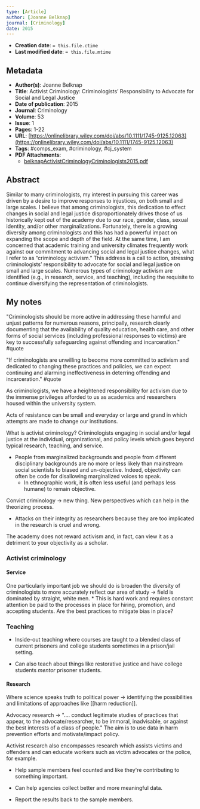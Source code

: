 ```yaml
---
type: [Article]
author: [Joanne Belknap]
journal: [Criminology]
date: 2015
---
```


* **Creation date**: `= this.file.ctime`
* **Last modified date**: `= this.file.mtime`

## Metadata

* **Author(s)**: Joanne Belknap
* **Title**: Activist Criminology: Criminologists’ Responsibility to Advocate for Social and Legal Justice
* **Date of publication**: 2015
* **Journal**: Criminology
* **Volume**: 53
* **Issue**: 1
* **Pages**: 1-22
* **URL**: [https://onlinelibrary.wiley.com/doi/abs/10.1111/1745-9125.12063](https://onlinelibrary.wiley.com/doi/abs/10.1111/1745-9125.12063)
* **Tags**: #comps_exam, #criminology, #cj_system
* **PDF Attachments**:
  * [belknapActivistCriminologyCriminologists2015.pdf](zotero://open-pdf/library/items/7IXKVCCJ)

## Abstract

Similar to many criminologists, my interest in pursuing this career was driven by a desire to improve responses to injustices, on both small and large scales. I believe that among criminologists, this dedication to effect changes in social and legal justice disproportionately drives those of us historically kept out of the academy due to our race, gender, class, sexual identity, and/or other marginalizations. Fortunately, there is a growing diversity among criminologists and this has had a powerful impact on expanding the scope and depth of the field. At the same time, I am concerned that academic training and university climates frequently work against our commitment to advancing social and legal justice changes, what I refer to as “criminology activism.” This address is a call to action, stressing criminologists’ responsibility to advocate for social and legal justice on small and large scales. Numerous types of criminology activism are identified (e.g., in research, service, and teaching), including the requisite to continue diversifying the representation of criminologists.

## My notes

"Criminologists should be more active in addressing these harmful and unjust patterns for numerous reasons, principally, research clearly documenting that the availability of quality education, health care, and other forms of social services (including professional responses to victims) are key to successfully safeguarding against offending and incarceration." #quote 

"If criminologists are unwilling to become more committed to activism and dedicated to changing these practices and policies, we can expect continuing and alarming ineffectiveness in deterring offending and incarceration." #quote

As criminologists, we have a heightened responsibility for activism due to the immense privileges afforded to us as academics and researchers housed within the university system.

Acts of resistance can be small and everyday or large and grand in which attempts are made to change our institutions.

What is activist criminology? Criminologists engaging in social and/or legal justice at the individual, organizational, and policy levels which goes beyond typical research, teaching, and service.

* People from marginalized backgrounds and people from different disciplinary backgrounds are no more or less likely than mainstream social scientists to biased and un-objective. Indeed, objectivity can often be code for disallowing marginalized voices to speak.
	* In ethnographic work, it is often less useful (and perhaps less humane) to remain objective.

Convict criminology -> new thing. New perspectives which can help in the theorizing process.
* Attacks on their integrity as researchers because they are too implicated in the research is cruel and wrong.

The academy does not reward activism and, in fact, can view it as a detriment to your objectivity as a scholar.

### Activist criminology

#### Service

One particularly important job we should do is broaden the diversity of criminologists to more accurately reflect our area of study -> field is dominated by straight, white men.
	* This is hard work and requires constant attention be paid to the processes in place for hiring, promotion, and accepting students. Are the best practices to mitigate bias in place?

### Teaching

* Inside-out teaching where courses are taught to a blended class of current prisoners and college students sometimes in a prison/jail setting.
  
* Can also teach about things like restorative justice and have college students *mentor* prisoner students.

#### Research

Where science speaks truth to political power -> identifying the possibilities and limitations of approaches like [[harm reduction]].

Advocacy research -> ".... conduct legitimate studies of practices that appear, to the advocate/researcher, to be immoral, inadvisable, or against the best interests of a class of people." The aim is to use data in harm prevention efforts and motivate/impact policy.

Activist research also encompasses research which assists victims and offenders and can educate workers such as victim advocates or the police, for example.

* Help sample members feel counted and like they're contributing to something important.
  
* Can help agencies collect better and more meaningful data.
  
* Report the results back to the sample members.